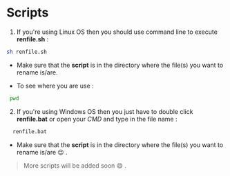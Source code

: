 # Scripts

1. If you're using Linux OS then you should use command line to execute **renfile.sh** :

```sh
sh renfile.sh
```

* Make sure that the **script** is in the directory where the file(s) you want to rename is/are.

* To see where you are use :

```sh
 pwd
```

2. If you're using Windows OS then you just have to double click **renfile.bat**  or open your *CMD* and type in the file name : 

```sh
  renfile.bat
```

* Make sure that the **script** is in the directory where the file(s) you want to rename is/are 😉 .

> More scripts will be added soon 😄 .
